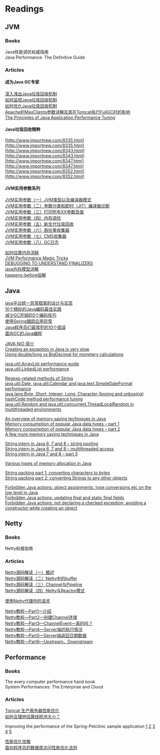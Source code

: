 # Readings

## JVM

### Books

Java性能调优权威指南 <br />
Java Performance: The Definitive Guide <br />

### Articles

#### 成为Java GC专家
[深入浅出Java垃圾回收机制](http://www.importnew.com/1993.html) <br />
[如何监控Java垃圾回收机制](http://www.importnew.com/2057.html) <br />
[如何优化Java垃圾回收机制](http://www.importnew.com/3146.html) <br />
[Apache的MaxClients参数详解及其在Tomcat执行FullGC时的影响](http://www.importnew.com/3151.html) <br />
[The Principles of Java Application Performance Tuning](http://www.cubrid.org/blog/dev-platform/the-principles-of-java-application-performance-tuning/) <br />

#### Java垃圾回收精粹
[http://www.importnew.com/8335.html](http://www.importnew.com/8335.html) <br />
[http://www.importnew.com/8343.html](http://www.importnew.com/8343.html) <br />
[http://www.importnew.com/8347.html](http://www.importnew.com/8347.html) <br />
[http://www.importnew.com/8352.html](http://www.importnew.com/8352.html) <br />

#### JVM实用参数系列
[JVM实用参数（一）JVM类型以及编译器模式](http://ifeve.com/useful-jvm-flags-part-1-jvm-types-and-compiler-modes-2/) <br />
[JVM实用参数（二）参数分类和即时（JIT）编译器诊断](http://ifeve.com/useful-jvm-flags-part-2-flag/) <br />
[JVM实用参数（三）打印所有XX参数及值](http://ifeve.com/useful-jvm-flags-part-3-printing-all-xx-flags-and-their-values/) <br />
[JVM实用参数（四）内存调优](http://ifeve.com/useful-jvm-flags-part-4-heap-tuning/) <br />
[JVM实用参数（五）新生代垃圾回收](http://ifeve.com/useful-jvm-flags-part-5-young-generation-garbage-collection/) <br />
[JVM实用参数（六）吞吐量收集器](http://ifeve.com/useful-jvm-flags-part-6-throughput-collector/) <br />
[JVM实用参数（七）CMS收集器](http://ifeve.com/useful-jvm-flags-part-7-cms-collector/) <br />
[JVM实用参数（八）GC日志](http://ifeve.com/useful-jvm-flags-part-8-gc-logging/) <br />

[如何估算内存消耗](http://www.importnew.com/10570.html) <br />
[JVM Performance Magic Tricks](http://www.takipiblog.com/2013/05/30/jvm-performance-magic-tricks/) <br />
[DEBUGGING TO UNDERSTAND FINALIZERS](https://plumbr.eu/blog/debugging-to-understand-finalizer) <br />
[java内存模型详解](http://kenwublog.com/explain-java-memory-model-in-detail) <br />
[happens-before俗解](http://ifeve.com/easy-happens-before/) <br />

## Java

[java平台统一异常框架的设计与实现](http://blog.csdn.net/snow_fox_yaya/article/details/1823205) <br />
[10个精妙的Java编码最佳实践](http://www.importnew.com/10138.html) <br />
[减少GC开销的5个编码技巧](http://www.importnew.com/10472.html) <br />
[使用Spring跟踪应用异常](http://www.importnew.com/11978.html) <br />
[Java程序员们最常犯的10个错误](http://www.importnew.com/12074.html) <br />
[面向GC的Java编程](http://blog.hesey.net/2014/05/gc-oriented-java-programming.html) <br />

[JAVA NIO 简介](http://alicsd.iteye.com/blog/834447) <br />
[Creating an exception in Java is very slow](http://java-performance.info/throwing-an-exception-in-java-is-very-slow/) <br />
[Using double/long vs BigDecimal for monetary calculations](http://java-performance.info/bigdecimal-vs-double-in-financial-calculations/) <br />

[java.util.ArrayList performance guide](http://java-performance.info/arraylist-performance/) <br />
[java.util.LinkedList performance](http://java-performance.info/linkedlist-performance/) <br />

[Regexp-related methods of String](http://java-performance.info/regexp-related-methods-of-string/) <br />
[java.util.Date, java.util.Calendar and java.text.SimpleDateFormat performance](http://java-performance.info/java-util-date-java-util-calendar-and-java-text-simpledateformat/) <br />
[java.lang.Byte, Short, Integer, Long, Character (boxing and unboxing)](http://java-performance.info/java-lang-byte-short-integer-long-character-boxing-and-unboxing/) <br />
[hashCode method performance tuning](http://java-performance.info/hashcode-method-performance-tuning/) <br />
[java.util.Random and java.util.concurrent.ThreadLocalRandom in multithreaded environments
](http://java-performance.info/java-util-random-java-util-concurrent-threadlocalrandom-multithreaded-environments/) <br />

[An overview of memory saving techniques in Java](http://java-performance.info/overview-of-memory-saving-techniques-java/) <br />
[Memory consumption of popular Java data types – part 1](http://java-performance.info/memory-consumption-of-java-data-types-1/) <br />
[Memory consumption of popular Java data types – part 2](http://java-performance.info/memory-consumption-of-java-data-types-2/) <br />
[A few more memory saving techniques in Java](http://java-performance.info/a-few-more-memory-saving-techniques-in-java/) <br />

[String.intern in Java 6, 7 and 8 – string pooling](http://java-performance.info/string-intern-in-java-6-7-8/) <br />
[String.intern in Java 6, 7 and 8 – multithreaded access](http://java-performance.info/string-intern-java-6-7-8-multithreaded-access/) <br />
[String.intern in Java 7 and 8 – part 3](http://java-performance.info/string-intern-java-7-8-part-3/) <br />

[Various types of memory allocation in Java](http://java-performance.info/memory-allocation-in-java/) <br />

[String packing part 1: converting characters to bytes
](http://java-performance.info/string-packing-converting-characters-to-bytes/) <br />
[String packing part 2: converting Strings to any other objects
](http://java-performance.info/string-packing-converting-strings-to-any-other-objects/) <br />

[Forbidden Java actions: object assignments, type conversions etc on the low level in Java](http://java-performance.info/object-assignments-type-conversions-on-the-low-level-in-java/) <br />
[Forbidden Java actions: updating final and static final fields
](http://java-performance.info/updating-final-and-static-final-fields/) <br />
[Forbidden Java actions: not declaring a checked exception; avoiding a constructor while creating an object
](http://java-performance.info/forbidden-java-actions-not-declaring-a-checked-exception-avoiding-a-constructor-while-creating-an-object/) <br />

## Netty

### Books

Netty权威指南

### Articles

[Netty源码解读（一）概述](http://ifeve.com/netty1/) <br />
[Netty源码解读（二）Netty中的buffer](http://ifeve.com/netty-2-buffer/) <br />
[Netty源码解读（三）Channel与Pipeline](http://ifeve.com/channel-pipeline/) <br />
[Netty源码解读（四）Netty与Reactor模式](http://ifeve.com/netty-reactor-4/) <br />

[使用Netty代理你的请求](http://www.importnew.com/7496.html) <br />

[Netty教程—Part1—介绍](http://www.importnew.com/7669.html) <br />
[Netty教程—Part2—创建Channel连接](http://www.importnew.com/7674.html) <br />
[Netty教程—Part3—ChannelEvent—真的吗？](http://www.importnew.com/7679.html) <br />
[Netty教程—Part4—Server端的执行情况](http://www.importnew.com/7686.html) <br />
[Netty教程—Part5—Server端返回日期数据](http://www.importnew.com/7692.html) <br />
[Netty教程—Part6—Upstream、Downstream](http://www.importnew.com/7699.html) <br />


## Performance

### Books

The every computer performance hand book <br />
System Performances: The Enterprise and Cloud

### Articles

[Tomcat 生产服务器性能优化](http://www.importnew.com/5995.html) <br />
[如何合理地估算线程池大小？](http://ifeve.com/how-to-calculate-threadpool-size/) <br />

Improving the performance of the Spring-Petclinic sample application [1](http://blog.ippon.fr/2013/03/11/improving-the-performance-of-the-spring-petclinic-sample-application-part-1-of-5/) [2](http://blog.ippon.fr/2013/03/12/improving-the-performance-of-the-spring-petclinic-sample-application-part-2-of-5/) [3](http://blog.ippon.fr/2013/03/13/improving-the-performance-of-the-spring-petclinic-sample-application-part-3-of-5/) [4](http://blog.ippon.fr/2013/03/14/improving-the-performance-of-the-spring-petclinic-sample-application-part-4-of-5/) [5](http://blog.ippon.fr/2013/03/15/improving-the-performance-of-the-spring-petclinic-sample-application-part-5-of-5/) <br />

[性能优化攻略](http://coolshell.cn/articles/7490.html) <br />
[面向程序员的数据库访问性能优化法则](http://blog.csdn.net/yzsind/article/details/6059209) <br />

